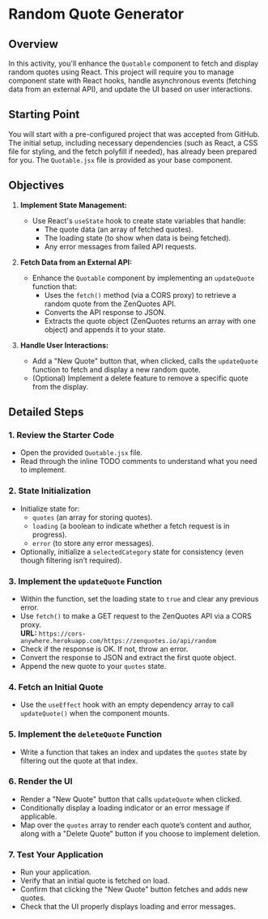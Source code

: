 # Random Quote Generator

## Overview
In this activity, you'll enhance the `Quotable` component to fetch and display random quotes using React. This project will require you to manage component state with React hooks, handle asynchronous events (fetching data from an external API), and update the UI based on user interactions.

## Starting Point
You will start with a pre-configured project that was accepted from GitHub. The initial setup, including necessary dependencies (such as React, a CSS file for styling, and the fetch polyfill if needed), has already been prepared for you. The `Quotable.jsx` file is provided as your base component.

## Objectives

1. **Implement State Management:**
   - Use React's `useState` hook to create state variables that handle:
     - The quote data (an array of fetched quotes).
     - The loading state (to show when data is being fetched).
     - Any error messages from failed API requests.

2. **Fetch Data from an External API:**
   - Enhance the `Quotable` component by implementing an `updateQuote` function that:
     - Uses the `fetch()` method (via a CORS proxy) to retrieve a random quote from the ZenQuotes API.
     - Converts the API response to JSON.
     - Extracts the quote object (ZenQuotes returns an array with one object) and appends it to your state.

3. **Handle User Interactions:**
   - Add a "New Quote" button that, when clicked, calls the `updateQuote` function to fetch and display a new random quote.
   - (Optional) Implement a delete feature to remove a specific quote from the display.

## Detailed Steps

### 1. Review the Starter Code
- Open the provided `Quotable.jsx` file.
- Read through the inline TODO comments to understand what you need to implement.

### 2. State Initialization
- Initialize state for:
  - `quotes` (an array for storing quotes).
  - `loading` (a boolean to indicate whether a fetch request is in progress).
  - `error` (to store any error messages).
- Optionally, initialize a `selectedCategory` state for consistency (even though filtering isn’t required).

### 3. Implement the `updateQuote` Function
- Within the function, set the loading state to `true` and clear any previous error.
- Use `fetch()` to make a GET request to the ZenQuotes API via a CORS proxy.  
  **URL:** `https://cors-anywhere.herokuapp.com/https://zenquotes.io/api/random`
- Check if the response is OK. If not, throw an error.
- Convert the response to JSON and extract the first quote object.
- Append the new quote to your `quotes` state.

### 4. Fetch an Initial Quote
- Use the `useEffect` hook with an empty dependency array to call `updateQuote()` when the component mounts.

### 5. Implement the `deleteQuote` Function
- Write a function that takes an index and updates the `quotes` state by filtering out the quote at that index.

### 6. Render the UI
- Render a "New Quote" button that calls `updateQuote` when clicked.
- Conditionally display a loading indicator or an error message if applicable.
- Map over the `quotes` array to render each quote’s content and author, along with a "Delete Quote" button if you choose to implement deletion.

### 7. Test Your Application
- Run your application.
- Verify that an initial quote is fetched on load.
- Confirm that clicking the "New Quote" button fetches and adds new quotes.
- Check that the UI properly displays loading and error messages.
